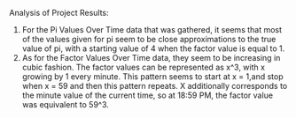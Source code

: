 Analysis of Project Results:
1. For the Pi Values Over Time data that was gathered, it seems that most of the values given for pi seem to be close approximations to the true value of pi, with a starting value of 4 when the factor value is equal to 1.
2. As for the Factor Values Over Time data, they seem to be increasing in cubic fashion. The factor values can be represented as x^3, with x growing by 1 every minute. This pattern seems to start at x = 1,and stop when x = 59 and then this pattern repeats. X additionally corresponds to the minute value of the current time, so at 18:59 PM, the factor value was equivalent to 59^3.